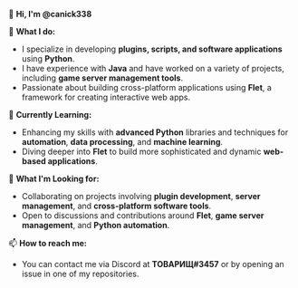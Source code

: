 👋 **Hi, I'm @canick338**

🔧 **What I do:**
- I specialize in developing **plugins, scripts, and software applications** using **Python**.
- I have experience with **Java** and have worked on a variety of projects, including **game server management tools**.
- Passionate about building cross-platform applications using **Flet**, a framework for creating interactive web apps.

🌱 **Currently Learning:**
- Enhancing my skills with **advanced Python** libraries and techniques for **automation**, **data processing**, and **machine learning**.
- Diving deeper into **Flet** to build more sophisticated and dynamic **web-based applications**.

💬 **What I'm Looking for:**
- Collaborating on projects involving **plugin development**, **server management**, and **cross-platform software tools**.
- Open to discussions and contributions around **Flet**, **game server management**, and **Python automation**.

📫 **How to reach me:**
- You can contact me via Discord at **ТОВАРИЩ#3457** or by opening an issue in one of my repositories.
